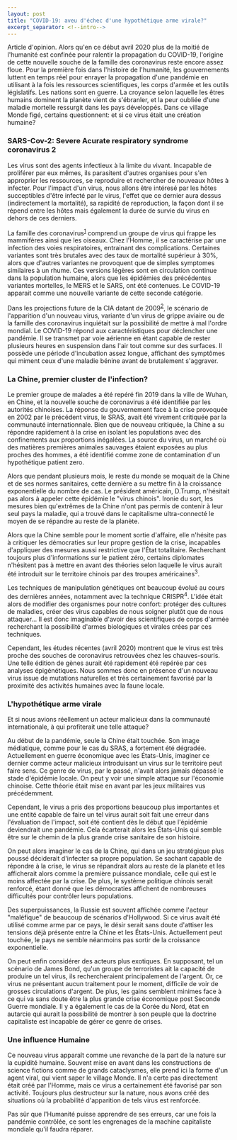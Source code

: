 ```yaml
---
layout: post
title: "COVID-19: aveu d'échec d'une hypothétique arme virale?"
excerpt_separator: <!--intro-->
---
```


Article d'opinion. Alors qu'en ce début avril 2020 plus de la moitié de l'humanité est confinée pour ralentir la propagation du COVID-19, l'origine de cette nouvelle souche de la famille des coronavirus reste encore assez floue. Pour la première fois dans l'histoire de l'humanité, les gouvernements luttent en temps réel pour enrayer la propagation d'une pandémie en utilisant à la fois les ressources scientifiques, les corps d'armée et les outils législatifs. Les nations sont en guerre. La croyance selon laquelle les êtres humains dominent la planète vient de s'ébranler, et la peur oubliée d'une maladie mortelle ressurgit dans les pays développés. Dans ce village Monde figé, certains questionnent: et si ce virus était une création humaine?  <!--intro-->

### SARS-Cov-2: Severe Acurate respiratory syndrome coronavirus 2

Les virus sont des agents infectieux à la limite du vivant. Incapable de proliférer par eux mêmes, ils parasitent d'autres organises pour s'en approprier les ressources, se reproduire et rechercher de nouveaux hôtes à infecter. Pour l'impact d'un virus, nous allons être intéresé par les hôtes succeptibles d'être infecté par le virus, l'effet que ce dernier aura dessus (indirectement la mortalité), sa rapidité de reproduction, la façon dont il se répend entre les hôtes mais également la durée de survie du virus en dehors de ces derniers.

La famille des coronavirus<sup>[1]</sup> comprend un groupe de virus qui frappe les mammifères ainsi que les oiseaux. Chez l'Homme, il se caractérise par une infection des voies respiratoires, entrainant des complications. Certaines variantes sont très brutales avec des taux de mortalité supérieur à 30%, alors que d'autres variantes ne provoquent que de simples symptomes similaires à un rhume. Ces versions légères sont en circulation continue dans la population humaine, alors que les épidémies des précédentes variantes mortelles, le MERS et le SARS, ont été contenues. Le COVID-19 apparait comme une nouvelle variante de cette seconde catégorie.

Dans les projections future de la CIA datant de 2009<sup>[2]</sup>, le scénario de l'apparition d'un nouveau virus, variante d'un virus de grippe aviaire ou de la famille des coronavirus inquiétait sur la possibilité de mettre à mal l'ordre mondial. Le COVID-19 répond aux caractéristiques pour déclencher une pandémie. Il se transmet par voie aérienne en étant capable de rester plusieurs heures en suspension dans l'air tout comme sur des surfaces. Il possède une période d'incubation assez longue, affichant des symptômes qui miment ceux d'une maladie bénine avant de brutalement s'aggraver. 

### La Chine, premier cluster de l'infection?

Le premier groupe de malades a été repéré fin 2019 dans la ville de Wuhan, en Chine, et la nouvelle souche de coronavirus a été identifiée par les autorités chinoises. La réponse du gouvernement face à la crise provoquée en 2002 par le précédent virus, le SRAS, avait été vivement critiquée par la communauté internationnale. Bien que de nouveau critiquée, la Chine a su répondre rapidement à la crise en isolant les populations avec des confinements aux proportions inégalées. La source du virus, un marché où des matières premières animales sauvages étaient exposées au plus proches des hommes, a été identifié comme zone de contamination d'un hypothétique patient zero.

Alors que pendant plusieurs mois, le reste du monde se moquait de la Chine et de ses normes sanitaires, cette dernière a su mettre fin à la croissance exponentielle du nombre de cas. Le président américain, D.Trump, n'hésitait pas alors à appeler cette épidémie le "virus chinois". Ironie du sort, les mesures bien qu'extrêmes de la Chine n'ont pas permis de contenir à leur seul pays la maladie, qui a trouvé dans le capitalisme ultra-connecté le moyen de se répandre au reste de la planète.

Alors que la Chine semble pour le moment sortie d'affaire, elle n'hésite pas à critiquer les démocraties sur leur propre gestion de la crise, incapables d'appliquer des mesures aussi restrictive que l'État totalitaire. Recherchant toujours plus d'informations sur le patient zéro, certains diplomates n'hésitent pas à mettre en avant des théories selon laquelle le virus aurait été introduit sur le territoire chinois par des troupes américaines<sup>3</sup>.

Les techniques de manipulation génétiques ont beaucoup évolué au cours des dernières années, notamment avec la technique CRISPR<sup>4</sup>. L'idée était alors de modifier des organismes pour notre confort: protéger des cultures de maladies, créer des virus capables de nous soigner plutôt que de nous attaquer... Il est donc imaginable d'avoir des scientifiques de corps d'armée recherchant la possibilité d'armes biologiques et virales crées par ces techniques.

Cependant, les études récentes (avril 2020) montrent que le virus est très proche des souches de coronavirus retrouvées chez les chauves-souris. Une telle édition de gènes aurait été rapidement été repérée par ces analyses épigénétiques. Nous sommes donc en présence d'un nouveau virus issue de mutations naturelles et très certainement favorisé par la proximité des activités humaines avec la faune locale.

### L'hypothétique arme virale

Et si nous avions réellement un acteur malicieux dans la communauté internationale, à qui profiterait une telle attaque?

Au début de la pandémie, seule la Chine était touchée. Son image médiatique, comme pour le cas du SRAS, a fortement été dégradée. Actuellement en guerre économique avec les États-Unis, imaginer ce dernier comme acteur malicieux introduisant un virus sur le territoire peut faire sens. Ce genre de virus, par le passé, n'avait alors jamais dépassé le stade d'épidémie locale. On peut y voir une simple attaque sur l'économie chinoise. Cette théorie était mise en avant par les jeux militaires vus précédemment.

Cependant, le virus a pris des proportions beaucoup plus importantes et une entité capable de faire un tel virus aurait soit fait une erreur dans l'évaluation de l'impact, soit été contient dès le début que l'épidémie deviendrait une pandémie. Cela écarterait alors les États-Unis qui semble être sur le chemin de la plus grande crise sanitaire de son histoire.

On peut alors imaginer le cas de la Chine, qui dans un jeu stratégique plus poussé déciderait d'infecter sa propre population. Se sachant capable de répondre à la crise, le virus se répandrait alors au reste de la planète et les afficherait alors comme la première puissance mondiale, celle qui est le moins affectée par la crise. De plus, le système politique chinois serait renforcé, étant donné que les démocraties affichent de nombreuses difficultés pour contrôler leurs populations.

Des superpuissances, la Russie est souvent affichée comme l'acteur "maléfique" de beaucoup de scénarios d'Hollywood. Si ce virus avait été utilisé comme arme par ce pays, le désir serait sans doute d'attiser les tensions déjà présente entre la Chine et les États-Unis. Actuellement peut touchée, le pays ne semble néanmoins pas sortir de la croissance exponentielle.

On peut enfin considérer des acteurs plus exotiques. En supposant, tel un scénario de James Bond, qu'un groupe de terroristes ait la capacité de produire un tel virus, ils rechercheraient principalement de l'argent. Or, ce virus ne présentant aucun traitement pour le moment, difficile de voir de grosses circulations d'argent. De plus, les gains semblent minimes face à ce qui va sans doute être la plus grande crise économique post Seconde Guerre mondiale. Il y a également le cas de la Corée du Nord, état en autarcie qui aurait la possibilité de montrer à son peuple que la doctrine capitaliste est incapable de gérer ce genre de crises. 

### Une influence Humaine

Ce nouveau virus apparaît comme une revanche de la part de la nature sur la cupidité humaine. Souvent mise en avant dans les constructions de science fictions comme de grands cataclysmes, elle prend ici la forme d'un agent viral, qui vient saper le village Monde. Il n'a certe pas directement était créé par l'Homme, mais ce virus a certainement été favorisé par son activité. Toujours plus destructeur sur la nature, nous avons créé des situations où la probabilité d'apparition de tels virus est renforcée.

Pas sûr que l'Humanité puisse apprendre de ses erreurs, car une fois la pandémie contrôlée, ce sont les engrenages de la machine capitaliste mondiale qu'il faudra réparer.

[1]: https://en.wikipedia.org/wiki/Coronavirus
[2]: http://www.bnfa.fr/livre?biblionumber=5275#telechargement-format-pdf-resultat-5275
[3]: https://www.liberation.fr/checknews/2020/03/22/pourquoi-la-chine-accuse-t-elle-les-etats-unis-d-avoir-importe-le-virus_1782638
[4]: https://en.wikipedia.org/wiki/CRISPR
